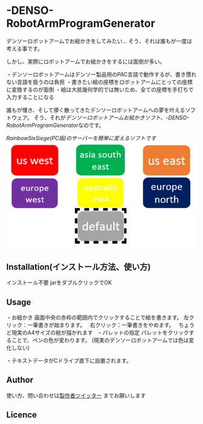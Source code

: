 # -DENSO-RobotArmProgramGenerator
デンソーロボットアームでお絵かきをしてみたい...
そう、それは誰もが一度は考える事です。

しかし、実際にロボットアームでお絵かきをするには面倒が多い。

・デンソーロボットアームはデンソー製品用のPAC言語で動作するが、書き慣れない言語を扱うのは負担
・書きたい絵の座標をロボットアームにとっての座標に変換するのが面倒
・絵は大抵幾何学的では無いため、全ての座標を手打ちで入力することになる

誰もが懐き、そして儚く散ってきたデンソーロボットアームへの夢を叶えるソフトウェア。
そう、それが*デンソーロボットアームお絵かきソフト、-DENSO-RobotArmProgramGenerator*なのです。

*RainbowSixSiege(PC版)のサーバーを簡単に変えるソフトです*  
![UI](https://github.com/OkanoShogo0903/SiegeServerChanger/blob/master/image.png "イメージ画像")

## Installation(インストール方法、使い方)
インストール不要  jarをダブルクリックでOK

## Usage
・お絵かき
画面中央の赤枠の範囲内でクリックすることで絵を書きます。
左クリック：一筆書きが始まります。  
右クリック：一筆書きをやめます。  
ちょうど現実のA4サイズの絵が描かれます
  
・パレットの指定
パレットをクリックすることで、ペンの色が変わります。
  (現実のデンソーロボットアームでは色は変化しない)

・テキストデータがCドライブ直下に設置されます。
## Author
使い方、問い合わせは[製作者ツイッター](https://twitter.com/okanosyogo)
までお願いします

## Licence

